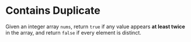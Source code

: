 # Contains Duplicate

Given an integer array `nums`, return `true` if any value appears **at least twice** in the array, and return `false` if every element is distinct.

